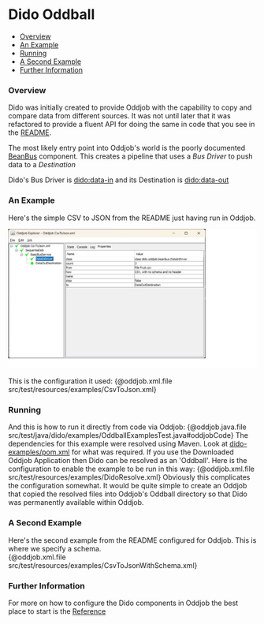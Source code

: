 Dido Oddball
============

- [Overview](#overview)
- [An Example](#an-example)
- [Running](#running)
- [A Second Example](#a-second-example)
- [Further Information](#further-information)

### Overview

Dido was initially created to provide Oddjob with the capability to copy and compare data 
from different sources. It was not until later that it was refactored to provide a fluent
API for doing the same in code that you see in the [README](../README.md).

The most likely entry point into Oddjob's world is the poorly documented [BeanBus](https://github.com/robjg/oddjob/blob/master/docs/reference/org/oddjob/beanbus/bus/BasicBusService.md)
component. This creates a pipeline that uses a *Bus Driver* to push data to a *Destination*

Dido's Bus Driver is [dido:data-in](reference/dido/oddjob/beanbus/DataInDriver.md) 
and its Destination is [dido:data-out](reference/dido/oddjob/beanbus/DataOutDestination.md)

### An Example

Here's the simple CSV to JSON from the README just having run in Oddjob.

![Csv to Json in Oddjob](images/OddjobCsvJson.jpg)

This is the configuration it used:
{@oddjob.xml.file src/test/resources/examples/CsvToJson.xml}

### Running

And this is how to run it directly from code via Oddjob:
{@oddjob.java.file src/test/java/dido/examples/OddballExamplesTest.java#oddjobCode}
The dependencies for this example were resolved using Maven.
Look at [dido-examples/pom.xml](dido-examples/pom.xml) for what was required.
If you use the Downloaded Oddjob Application then Dido can be resolved 
as an 'Oddball'. Here is the configuration to enable the example to be run in this
way:
{@oddjob.xml.file src/test/resources/examples/DidoResolve.xml}
Obviously this complicates the configuration somewhat. It would be
quite simple to create an Oddjob that copied the resolved files into Oddjob's Oddball 
directory so that Dido was permanently available within Oddjob. 

### A Second Example

Here's the second example from the README configured for Oddjob. This is where we 
specify a schema.  
{@oddjob.xml.file src/test/resources/examples/CsvToJsonWithSchema.xml}

### Further Information

For more on how to configure the Dido components in Oddjob the best place to start
is the [Reference](reference/README.md)
